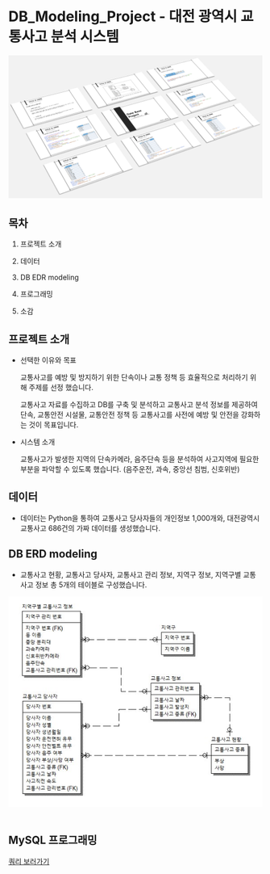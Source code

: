 # DB_Modeling_Project - 대전 광역시 교통사고 분석 시스템

<img src="representative_image.png">

## 목차

1. 프로젝트 소개

2. 데이터

3. DB EDR modeling

4. 프로그래밍

5. 소감

## 프로젝트 소개

- 선택한 이유와 목표
    
    교통사고를 예방 및 방지하기 위한 단속이나 교통 정책 등 효율적으로 처리하기 위해 주제를 선정 했습니다.

    교통사고 자료를 수집하고 DB를 구축 및 분석하고 교통사고 분석 정보를 제공하여 단속, 교통안전 시설물, 교통안전 정책 등 교통사고를 사전에 예방 및 안전을 강화하는 것이 목표입니다.

- 시스템 소개

    교통사고가 발생한 지역의 단속카메라, 음주단속 등을 분석하여 사고지역에 필요한 부분을 파악할 수 있도록 했습니다.
    (음주운전, 과속, 중앙선 침범, 신호위반)

## 데이터

- 데이터는 Python을 통하여 교통사고 당사자들의 개인정보 1,000개와, 대전광역시 교통사고 686건의 가짜 데이터를 생성했습니다.

## DB ERD modeling

- 교통사고 현황, 교통사고 당사자, 교통사고 관리 정보, 지역구 정보, 지역구별 교통사고 정보
총 5개의 테이블로 구성했습니다.

<div align = center>
<img src="IMAGE/DB_erd.JPG">
</div>
<br>

## MySQL 프로그래밍

<a href="MySQL_programing/query.md">쿼리 보러가기</a> 
    


        


